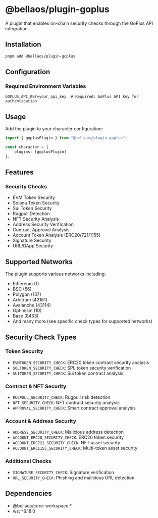 # @bellaos/plugin-goplus

A plugin that enables on-chain security checks through the GoPlus API integration.

## Installation

```bash
pnpm add @bellaos/plugin-goplus
```

## Configuration

### Required Environment Variables

```env
GOPLUS_API_KEY=your_api_key  # Required: GoPlus API key for authentication
```

## Usage

Add the plugin to your character configuration:

```typescript
import { goplusPlugin } from "@bellaos/plugin-goplus";

const character = {
    plugins: [goplusPlugin]
};
```

## Features

### Security Checks

- EVM Token Security
- Solana Token Security
- Sui Token Security
- Rugpull Detection
- NFT Security Analysis
- Address Security Verification
- Contract Approval Analysis
- Account Token Analysis (ERC20/721/1155)
- Signature Security
- URL/DApp Security

## Supported Networks

The plugin supports various networks including:
- Ethereum (1)
- BSC (56)
- Polygon (137)
- Arbitrum (42161)
- Avalanche (43114)
- Optimism (10)
- Base (8453)
- And many more (see specific check types for supported networks)

## Security Check Types

### Token Security
- `EVMTOKEN_SECURITY_CHECK`: ERC20 token contract security analysis
- `SOLTOKEN_SECURITY_CHECK`: SPL token security verification
- `SUITOKEN_SECURITY_CHECK`: Sui token contract analysis

### Contract & NFT Security
- `RUGPULL_SECURITY_CHECK`: Rugpull risk detection
- `NFT_SECURITY_CHECK`: NFT contract security analysis
- `APPROVAL_SECURITY_CHECK`: Smart contract approval analysis

### Account & Address Security
- `ADDRESS_SECURITY_CHECK`: Malicious address detection
- `ACCOUNT_ERC20_SECURITY_CHECK`: ERC20 token security
- `ACCOUNT_ERC721_SECURITY_CHECK`: NFT asset security
- `ACCOUNT_ERC1155_SECURITY_CHECK`: Multi-token asset security

### Additional Checks
- `SIGNATURE_SECURITY_CHECK`: Signature verification
- `URL_SECURITY_CHECK`: Phishing and malicious URL detection

## Dependencies

- @bellaos/core: workspace:*
- ws: ^8.18.0

